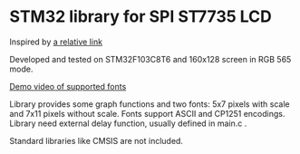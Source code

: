 # STM32 library for SPI ST7735 LCD

Inspired by [a relative link](LonelyWolf/stm32/tree/master/ST7735)

Developed and tested on STM32F103C8T6 and 160x128 screen in RGB 565 mode.

[Demo video of supported fonts](https://youtu.be/faLqhA-05B0)

Library provides some graph functions and two fonts: 5x7 pixels with scale and 7x11 pixels without scale. Fonts support ASCII and CP1251 encodings.
Library need external delay function, usually defined in main.c .

Standard libraries like CMSIS are not included.